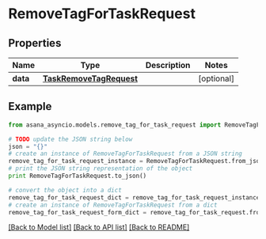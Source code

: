 # RemoveTagForTaskRequest


## Properties

Name | Type | Description | Notes
------------ | ------------- | ------------- | -------------
**data** | [**TaskRemoveTagRequest**](TaskRemoveTagRequest.md) |  | [optional] 

## Example

```python
from asana_asyncio.models.remove_tag_for_task_request import RemoveTagForTaskRequest

# TODO update the JSON string below
json = "{}"
# create an instance of RemoveTagForTaskRequest from a JSON string
remove_tag_for_task_request_instance = RemoveTagForTaskRequest.from_json(json)
# print the JSON string representation of the object
print RemoveTagForTaskRequest.to_json()

# convert the object into a dict
remove_tag_for_task_request_dict = remove_tag_for_task_request_instance.to_dict()
# create an instance of RemoveTagForTaskRequest from a dict
remove_tag_for_task_request_form_dict = remove_tag_for_task_request.from_dict(remove_tag_for_task_request_dict)
```
[[Back to Model list]](../README.md#documentation-for-models) [[Back to API list]](../README.md#documentation-for-api-endpoints) [[Back to README]](../README.md)


